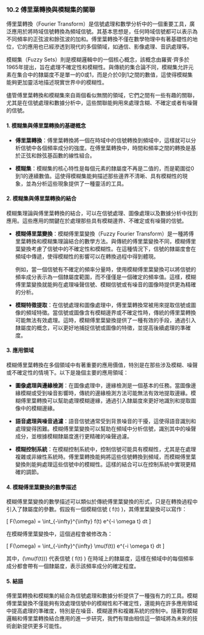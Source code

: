 ### 10.2 傅里葉轉換與模糊集的關聯

傅里葉轉換（Fourier Transform）是信號處理和數學分析中的一個重要工具，廣泛應用於將時域信號轉換為頻域信號。其基本思想是，任何時域信號都可以表示為不同頻率的正弦波和餘弦波的加和。傅里葉轉換不僅在數學物理中有著基礎性的地位，它的應用也已經滲透到現代的多個領域，如通信、影像處理、音訊處理等。

模糊集（Fuzzy Sets）則是模糊邏輯中的一個核心概念，該概念由羅賓·齊多於1965年提出，旨在處理不確定性和模糊性。與傳統的集合論不同，模糊集允許元素在集合中的隸屬度不是單一的0或1，而是介於0到1之間的數值，這使得模糊集能夠更加靈活地描述現實世界中的模糊性。

儘管傅里葉轉換和模糊集來自兩個看似無關的領域，它們之間有一些有趣的關聯，尤其是在信號處理和數據分析中，這些關聯能夠用來處理含糊、不確定或者有噪聲的信號。

#### 1. 模糊集與傅里葉轉換的基礎概念

- **傅里葉轉換**：傅里葉轉換將一個在時域中的信號轉換到頻域中，這樣就可以分析信號中各個頻率成分的強度。在傅里葉轉換中，時間和頻率之間的轉換是基於正弦和餘弦基函數的線性組合。

- **模糊集**：模糊集的核心特性是每個元素的隸屬度不再是二值的，而是範圍從0到1的連續數值。這使得模糊集能夠描述那些邊界不清晰、具有模糊性的現象，並為分析這些現象提供了一種靈活的工具。

#### 2. 模糊集與傅里葉轉換的結合

模糊集理論與傅里葉轉換的結合，可以在信號處理、圖像處理以及數據分析中找到應用。這些應用的關鍵在於處理那些具有模糊邊界、不確定或有噪聲的信號。

- **模糊傅里葉變換**：模糊傅里葉變換（Fuzzy Fourier Transform）是一種將傅里葉轉換和模糊集理論結合的數學方法。與傳統的傅里葉變換不同，模糊傅里葉變換考慮了信號中的不確定性和模糊性。在這種情況下，信號的隸屬度會在頻域中傳遞，使得模糊性的影響可以在轉換過程中得到體現。

    例如，當一個信號有不確定的頻率分量時，使用模糊傅里葉變換可以將信號的頻率成分表示為一個隸屬度範圍，而不僅僅是一個確定的頻率值。這樣，模糊傅里葉變換就能夠在處理噪聲信號、模糊信號或有噪音的圖像時提供更為精確的分析。

- **模糊特徵提取**：在信號處理和圖像處理中，傅里葉轉換常被用來提取信號或圖像的頻域特徵。當信號或圖像含有模糊邊界或不確定性時，傳統的傅里葉轉換可能無法有效處理。這時，模糊傅里葉變換提供了一種有效的手段，通過引入隸屬度的概念，可以更好地捕捉信號或圖像的特徵，並提高後續處理的準確度。

#### 3. 應用領域

模糊傅里葉轉換在多個領域中有著重要的應用價值，特別是在那些涉及模糊、噪聲或不確定性的情境下。以下是幾個主要的應用領域：

- **圖像處理與邊緣檢測**：在圖像處理中，邊緣檢測是一個基本的任務。當圖像邊緣模糊或受到噪音影響時，傳統的邊緣檢測方法可能無法有效地提取邊緣。模糊傅里葉轉換可以幫助處理模糊邊緣，通過引入隸屬度來更好地識別和提取圖像中的模糊邊緣。

- **語音處理與噪音過濾**：語音信號通常受到背景噪音的干擾，這使得語音識別和處理變得困難。模糊傅里葉變換可以幫助在頻域中分析信號，識別其中的噪聲成分，並根據模糊隸屬度進行更精確的噪聲過濾。

- **模糊控制系統**：在模糊控制系統中，控制信號可能具有模糊性，尤其是在處理複雜或非線性系統時。傅里葉轉換能夠將這些信號轉換到頻域，而模糊傅里葉變換則能夠處理這些信號中的模糊性。這樣的結合可以在控制系統中實現更精確的調節。

#### 4. 模糊傅里葉變換的數學描述

模糊傅里葉變換的數學描述可以類似於傳統傅里葉變換的形式，只是在轉換過程中引入了隸屬度的參數。假設有一個模糊信號 \( f(t) \)，其傅里葉變換可以寫作：

\[
F(\omega) = \int_{-\infty}^{\infty} f(t) e^{-i \omega t} dt
\]

在模糊傅里葉變換中，這個過程會被修改為：

\[
F(\omega) = \int_{-\infty}^{\infty} \mu(f(t)) e^{-i \omega t} dt
\]

其中，\(\mu(f(t))\) 代表信號 \( f(t) \) 在時域上的隸屬度，這樣在頻域中的每個頻率成分都會帶有一個隸屬度，表示該頻率成分的確定程度。

#### 5. 結語

傅里葉轉換和模糊集的結合為信號處理和數據分析提供了一種強有力的工具。模糊傅里葉變換不僅能夠有效處理信號中的模糊性和不確定性，還能夠在許多應用領域中提高處理的準確度，特別是在噪音、模糊邊界和複雜系統的控制中。隨著對模糊邏輯和傅里葉轉換結合應用的進一步研究，我們有理由相信這一領域將為未來的技術創新提供更多可能性。